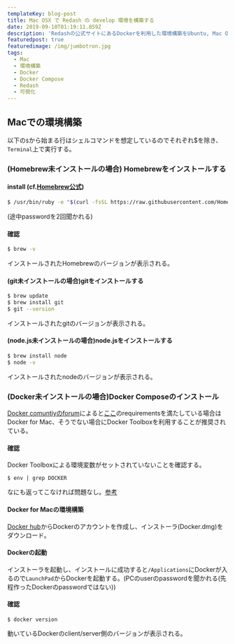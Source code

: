 ```yaml
---
templateKey: blog-post
title: Mac OSX で Redash の develop 環境を構築する
date: 2019-09-10T01:19:11.859Z
description: 'Redashの公式サイトにあるDockerを利用した環境構築をUbuntu, Mac OSで実践する。'
featuredpost: true
featuredimage: /img/jumbotron.jpg
tags:
  - Mac
  - 環境構築
  - Docker
  - Docker Compose
  - Redash
  - 可視化
---
```

## Macでの環境構築
以下の`$`から始まる行はシェルコマンドを想定しているのでそれぞれ$を除き、`Terminal`上で実行する。
### (Homebrew未インストールの場合) Homebrewをインストールする
#### install (cf.[Homebrew公式](https://brew.sh/))
```sh
$ /usr/bin/ruby -e "$(curl -fsSL https://raw.githubusercontent.com/Homebrew/install/master/install)"
```
(途中passwordを2回聞かれる)
#### 確認
```sh
$ brew -v
```
インストールされたHomebrewのバージョンが表示される。
#### (git未インストールの場合)gitをインストールする
```sh
$ brew update
$ brew install git
$ git --version
```
インストールされたgitのバージョンが表示される。
#### (node.js未インストールの場合)node.jsをインストールする
```sh
$ brew install node
$ node -v
```
インストールされたnodeのバージョンが表示される。

### (Docker未インストールの場合)Docker Composeのインストール
[Docker comuntiyのforum](https://forums.docker.com/t/installation-docker-toolbox-vs-docker-desktop-mac-mojave/72320)によると[ここ](https://docs.docker.com/docker-for-mac/install/)のrequirementsを満たしている場合はDocker for Mac、そうでない場合にDocker Toolboxを利用することが推奨されている。
#### 確認
Docker Toolboxによる環境変数がセットされていないことを確認する。
```
$ env | grep DOCKER
```
なにも返ってこなければ問題なし。[参考](https://docs.docker.com/docker-for-mac/docker-toolbox/)


#### Docker for Macの環境構築
[Docker hub](https://hub.docker.com/editions/community/docker-ce-desktop-mac)からDockerのアカウントを作成し、インストーラ(Docker.dmg)をダウンロード。

#### Dockerの起動
インストーラを起動し、インストールに成功すると``/Applications``にDockerが入るので`LaunchPad`からDockerを起動する。(PCのuserのpasswordを聞かれる(先程作ったDockerのpasswordではない))
#### 確認
```
$ docker version
```
動いているDockerのclient/server側のバージョンが表示される。
